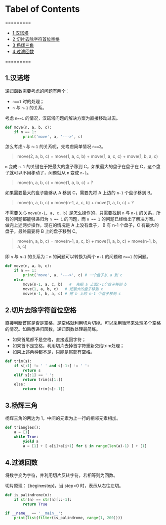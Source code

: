 # Tabel of Contents

=========
* [1 汉诺塔](#1汉诺塔)
* [2 切片去除字符首位空格](#2切片去除字符首位空格)
* [3 杨辉三角](#3杨辉三角)
* [4 过滤回数](#4过滤回数)

=========

## 1.汉诺塔
递归函数需要考虑的问题有两个：

* `n==1` 时的处理；
* `n` 与 `n-1` 的关系。

考虑 `n==1` 的情况，汉诺塔问题的解决方案为直接移动过去。
``` python
def move(n, a, b, c):
    if n == 1:
        print('move', a, '--->', c)
```

怎么考虑`n` 与 `n-1` 的关系呢，先考虑简单情况 `n==2`。
> move(2, a, b, c) = move(1, a, c, b) + move(1, a, c, c) + move(1, b, a, c)

`n` 变成 `n-1` 的关键在于把最大的盘子移到 C，如果最大的盘子在盘子在 C，这个盘子就可以不用移动了，问题就从 `n` 变成 `n-1`。
> move(n, a, b, c) = move(1, a, b, c) + ?

如果需要最大的盘子能够从 A 移到 C，需要先将 A 上边的 `n-1` 个盘子移到 B。
> move(n, a, b, c) = move(n-1, a, c, b) + move(1, a, b, c) + ?

不需要关心 `move(n-1, a, c, b)` 是怎么操作的，只需要找到 `n` 与 `n-1` 的关系，所有的问题都能够递归为 `n == 1` 的问题，而 `n == 1` 的问题已经给出了解决方案。做完上述两步操作，现在的情况是 A 上没有盘子， B 有 n-1 个盘子，C 有最大的盘子。最终需要将 B 上的盘子移到 C。
> move(n, a, b, c) = move(n-1, a, c, b) + move(1, a, b, c) + move(n-1, b, a, c)

即 `n` 与 `n-1` 的关系为：`n` 的问题可以转换为两个 `n-1` 的问题和 `n==1` 的问题。
``` python
def move(n, a, b, c):
    if n == 1:
        print('move', a, '--->', c) # 一个盘子从 a 到 c
    else:
        move(n-1, a, c, b)   #  先把 a 上面n-1个盘子移到 b
        move(1, a, b, c)   # 把最大的盘子移到 c
        move(n-1, b, a, c) # 把 b 上的 n-1 个盘子移到 c
```

## 2.切片去除字符首位空格
直接判断首尾是否是空格，是空格就利用切片切掉。可以采用循环来处理多个空格的情况。如熟悉递归函数，递归函数处理最简练。

* 如果首尾都不是空格，直接返回字符；
* 如果首不是空格，利用切片去掉首字符重新交给trim处理；
* 如果上述两种都不是，只能是尾部有空格。

``` python
def trim(s):
    if s[:1] != ' ' and s[-1:] != ' ':
        return s
    elif s[:1] == ' ':
        return trim(s[1:])
    else：
        return trim(s[:-1])
```


## 3.杨辉三角
杨辉三角的两边为 1，中间的元素为上一行的相邻元素相加。
```python
def triangles():
	a = [1]
	while True:
		yield a
		a = [1] + [ a[i]+a[i+1] for i in range(len(a)-1) ] + [1]
```


## 4.过滤回数
将数字变为字符，并利用切片反转字符，若相等则为回数。

切片原理： [begin:end:step]，当 step<0 时，表示从右往左切。
```python
def is_palindrome(n):
	if str(n) == str(n)[::-1]:
		return True

if __name__ == '__main__':
	print(list(filter(is_palindrome, range(1, 200))))
```